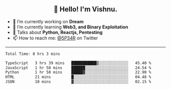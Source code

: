 <h2 align="center">👋 Hello! I'm Vishnu.</h2>


- 🔭 I’m currently working on **Dream**
- 🌱 I’m currently learning **Web3, and Binary Exploitation**
- 💬 Talks about **Python, Reactjs, Pentesting**
- 📫 How to reach me: [@5P34R](https://twitter.com/Vishnu27302693) on Twitter

---
<!--START_SECTION:waka-->

```txt
Total Time: 8 hrs 3 mins

TypeScript   3 hrs 39 mins   ███████████▒░░░░░░░░░░░░░   45.40 %
JavaScript   1 hr 58 mins    ██████░░░░░░░░░░░░░░░░░░░   24.54 %
Python       1 hr 50 mins    █████▓░░░░░░░░░░░░░░░░░░░   22.90 %
HTML         21 mins         █░░░░░░░░░░░░░░░░░░░░░░░░   04.48 %
JSON         10 mins         ▓░░░░░░░░░░░░░░░░░░░░░░░░   02.15 %
```

<!--END_SECTION:waka-->
